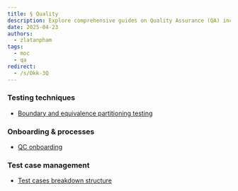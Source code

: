```yaml
---
title: § Quality
description: Explore comprehensive guides on Quality Assurance (QA) including testing techniques, onboarding processes, and test case management to improve software quality and team efficiency.
date: 2025-04-23
authors:
  - zlatanpham
tags:
  - moc
  - qa
redirect:
  - /s/Okk-3Q
---
```


### Testing techniques

- [Boundary and equivalence partitioning testing](boundary-and-equivalence-partitioning-testing.md)

### Onboarding & processes

- [QC onboarding](qc-onboarding.md)

### Test case management

- [Test cases breakdown structure](test-cases-breakdown-structure.md)
